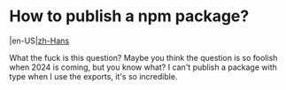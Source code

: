 # How to publish a npm package?

|en-US|[zh-Hans](./README.zh-Hans.md)

What the fuck is this question? Maybe you think the question is so foolish when 2024 is coming, but you know what? I can't publish a package with type when I use the exports, it's so incredible.

